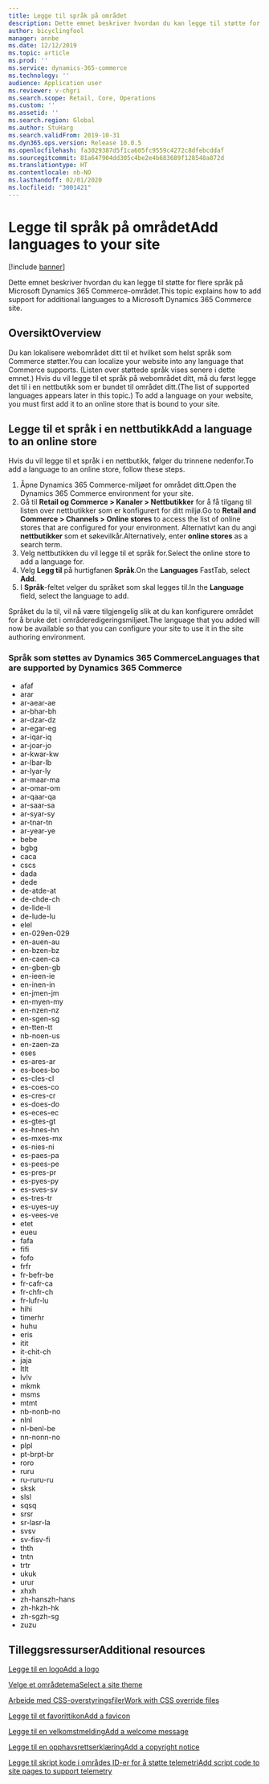 ```yaml
---
title: Legge til språk på området
description: Dette emnet beskriver hvordan du kan legge til støtte for flere språk på Microsoft Dynamics 365 Commerce-området.
author: bicyclingfool
manager: annbe
ms.date: 12/12/2019
ms.topic: article
ms.prod: ''
ms.service: dynamics-365-commerce
ms.technology: ''
audience: Application user
ms.reviewer: v-chgri
ms.search.scope: Retail, Core, Operations
ms.custom: ''
ms.assetid: ''
ms.search.region: Global
ms.author: StuHarg
ms.search.validFrom: 2019-10-31
ms.dyn365.ops.version: Release 10.0.5
ms.openlocfilehash: fa3029387d5f1ca605fc9559c4272c8dfebcddaf
ms.sourcegitcommit: 81a647904dd305c4be2e4b683689f128548a872d
ms.translationtype: HT
ms.contentlocale: nb-NO
ms.lasthandoff: 02/01/2020
ms.locfileid: "3001421"
---
```

# <a name="add-languages-to-your-site"></a><span data-ttu-id="a80f5-103">Legge til språk på området</span><span class="sxs-lookup"><span data-stu-id="a80f5-103">Add languages to your site</span></span>


[!include [banner](includes/banner.md)]

<span data-ttu-id="a80f5-104">Dette emnet beskriver hvordan du kan legge til støtte for flere språk på Microsoft Dynamics 365 Commerce-området.</span><span class="sxs-lookup"><span data-stu-id="a80f5-104">This topic explains how to add support for additional languages to a Microsoft Dynamics 365 Commerce site.</span></span>

## <a name="overview"></a><span data-ttu-id="a80f5-105">Oversikt</span><span class="sxs-lookup"><span data-stu-id="a80f5-105">Overview</span></span>

<span data-ttu-id="a80f5-106">Du kan lokalisere webområdet ditt til et hvilket som helst språk som Commerce støtter.</span><span class="sxs-lookup"><span data-stu-id="a80f5-106">You can localize your website into any language that Commerce supports.</span></span> <span data-ttu-id="a80f5-107">(Listen over støttede språk vises senere i dette emnet.) Hvis du vil legge til et språk på webområdet ditt, må du først legge det til i en nettbutikk som er bundet til området ditt.</span><span class="sxs-lookup"><span data-stu-id="a80f5-107">(The list of supported languages appears later in this topic.) To add a language on your website, you must first add it to an online store that is bound to your site.</span></span>

## <a name="add-a-language-to-an-online-store"></a><span data-ttu-id="a80f5-108">Legge til et språk i en nettbutikk</span><span class="sxs-lookup"><span data-stu-id="a80f5-108">Add a language to an online store</span></span>

<span data-ttu-id="a80f5-109">Hvis du vil legge til et språk i en nettbutikk, følger du trinnene nedenfor.</span><span class="sxs-lookup"><span data-stu-id="a80f5-109">To add a language to an online store, follow these steps.</span></span>

1. <span data-ttu-id="a80f5-110">Åpne Dynamics 365 Commerce-miljøet for området ditt.</span><span class="sxs-lookup"><span data-stu-id="a80f5-110">Open the Dynamics 365 Commerce environment for your site.</span></span>
1. <span data-ttu-id="a80f5-111">Gå til **Retail og Commerce \> Kanaler \> Nettbutikker** for å få tilgang til listen over nettbutikker som er konfigurert for ditt miljø.</span><span class="sxs-lookup"><span data-stu-id="a80f5-111">Go to **Retail and Commerce \> Channels \> Online stores** to access the list of online stores that are configured for your environment.</span></span> <span data-ttu-id="a80f5-112">Alternativt kan du angi **nettbutikker** som et søkevilkår.</span><span class="sxs-lookup"><span data-stu-id="a80f5-112">Alternatively, enter **online stores** as a search term.</span></span>
1. <span data-ttu-id="a80f5-113">Velg nettbutikken du vil legge til et språk for.</span><span class="sxs-lookup"><span data-stu-id="a80f5-113">Select the online store to add a language for.</span></span>
1. <span data-ttu-id="a80f5-114">Velg **Legg til** på hurtigfanen **Språk**.</span><span class="sxs-lookup"><span data-stu-id="a80f5-114">On the **Languages** FastTab, select **Add**.</span></span>
1. <span data-ttu-id="a80f5-115">I **Språk**-feltet velger du språket som skal legges til.</span><span class="sxs-lookup"><span data-stu-id="a80f5-115">In the **Language** field, select the language to add.</span></span>

<span data-ttu-id="a80f5-116">Språket du la til, vil nå være tilgjengelig slik at du kan konfigurere området for å bruke det i områderedigeringsmiljøet.</span><span class="sxs-lookup"><span data-stu-id="a80f5-116">The language that you added will now be available so that you can configure your site to use it in the site authoring environment.</span></span>

### <a name="languages-that-are-supported-by-dynamics-365-commerce"></a><span data-ttu-id="a80f5-117">Språk som støttes av Dynamics 365 Commerce</span><span class="sxs-lookup"><span data-stu-id="a80f5-117">Languages that are supported by Dynamics 365 Commerce</span></span>

- <span data-ttu-id="a80f5-118">af</span><span class="sxs-lookup"><span data-stu-id="a80f5-118">af</span></span>
- <span data-ttu-id="a80f5-119">ar</span><span class="sxs-lookup"><span data-stu-id="a80f5-119">ar</span></span>
- <span data-ttu-id="a80f5-120">ar-ae</span><span class="sxs-lookup"><span data-stu-id="a80f5-120">ar-ae</span></span>
- <span data-ttu-id="a80f5-121">ar-bh</span><span class="sxs-lookup"><span data-stu-id="a80f5-121">ar-bh</span></span>
- <span data-ttu-id="a80f5-122">ar-dz</span><span class="sxs-lookup"><span data-stu-id="a80f5-122">ar-dz</span></span>
- <span data-ttu-id="a80f5-123">ar-eg</span><span class="sxs-lookup"><span data-stu-id="a80f5-123">ar-eg</span></span>
- <span data-ttu-id="a80f5-124">ar-iq</span><span class="sxs-lookup"><span data-stu-id="a80f5-124">ar-iq</span></span>
- <span data-ttu-id="a80f5-125">ar-jo</span><span class="sxs-lookup"><span data-stu-id="a80f5-125">ar-jo</span></span>
- <span data-ttu-id="a80f5-126">ar-kw</span><span class="sxs-lookup"><span data-stu-id="a80f5-126">ar-kw</span></span>
- <span data-ttu-id="a80f5-127">ar-lb</span><span class="sxs-lookup"><span data-stu-id="a80f5-127">ar-lb</span></span>
- <span data-ttu-id="a80f5-128">ar-ly</span><span class="sxs-lookup"><span data-stu-id="a80f5-128">ar-ly</span></span>
- <span data-ttu-id="a80f5-129">ar-ma</span><span class="sxs-lookup"><span data-stu-id="a80f5-129">ar-ma</span></span>
- <span data-ttu-id="a80f5-130">ar-om</span><span class="sxs-lookup"><span data-stu-id="a80f5-130">ar-om</span></span>
- <span data-ttu-id="a80f5-131">ar-qa</span><span class="sxs-lookup"><span data-stu-id="a80f5-131">ar-qa</span></span>
- <span data-ttu-id="a80f5-132">ar-sa</span><span class="sxs-lookup"><span data-stu-id="a80f5-132">ar-sa</span></span>
- <span data-ttu-id="a80f5-133">ar-sy</span><span class="sxs-lookup"><span data-stu-id="a80f5-133">ar-sy</span></span>
- <span data-ttu-id="a80f5-134">ar-tn</span><span class="sxs-lookup"><span data-stu-id="a80f5-134">ar-tn</span></span>
- <span data-ttu-id="a80f5-135">ar-ye</span><span class="sxs-lookup"><span data-stu-id="a80f5-135">ar-ye</span></span>
- <span data-ttu-id="a80f5-136">be</span><span class="sxs-lookup"><span data-stu-id="a80f5-136">be</span></span>
- <span data-ttu-id="a80f5-137">bg</span><span class="sxs-lookup"><span data-stu-id="a80f5-137">bg</span></span>
- <span data-ttu-id="a80f5-138">ca</span><span class="sxs-lookup"><span data-stu-id="a80f5-138">ca</span></span>
- <span data-ttu-id="a80f5-139">cs</span><span class="sxs-lookup"><span data-stu-id="a80f5-139">cs</span></span>
- <span data-ttu-id="a80f5-140">da</span><span class="sxs-lookup"><span data-stu-id="a80f5-140">da</span></span>
- <span data-ttu-id="a80f5-141">de</span><span class="sxs-lookup"><span data-stu-id="a80f5-141">de</span></span>
- <span data-ttu-id="a80f5-142">de-at</span><span class="sxs-lookup"><span data-stu-id="a80f5-142">de-at</span></span>
- <span data-ttu-id="a80f5-143">de-ch</span><span class="sxs-lookup"><span data-stu-id="a80f5-143">de-ch</span></span>
- <span data-ttu-id="a80f5-144">de-li</span><span class="sxs-lookup"><span data-stu-id="a80f5-144">de-li</span></span>
- <span data-ttu-id="a80f5-145">de-lu</span><span class="sxs-lookup"><span data-stu-id="a80f5-145">de-lu</span></span>
- <span data-ttu-id="a80f5-146">el</span><span class="sxs-lookup"><span data-stu-id="a80f5-146">el</span></span>
- <span data-ttu-id="a80f5-147">en-029</span><span class="sxs-lookup"><span data-stu-id="a80f5-147">en-029</span></span>
- <span data-ttu-id="a80f5-148">en-au</span><span class="sxs-lookup"><span data-stu-id="a80f5-148">en-au</span></span>
- <span data-ttu-id="a80f5-149">en-bz</span><span class="sxs-lookup"><span data-stu-id="a80f5-149">en-bz</span></span>
- <span data-ttu-id="a80f5-150">en-ca</span><span class="sxs-lookup"><span data-stu-id="a80f5-150">en-ca</span></span>
- <span data-ttu-id="a80f5-151">en-gb</span><span class="sxs-lookup"><span data-stu-id="a80f5-151">en-gb</span></span>
- <span data-ttu-id="a80f5-152">en-ie</span><span class="sxs-lookup"><span data-stu-id="a80f5-152">en-ie</span></span>
- <span data-ttu-id="a80f5-153">en-in</span><span class="sxs-lookup"><span data-stu-id="a80f5-153">en-in</span></span>
- <span data-ttu-id="a80f5-154">en-jm</span><span class="sxs-lookup"><span data-stu-id="a80f5-154">en-jm</span></span>
- <span data-ttu-id="a80f5-155">en-my</span><span class="sxs-lookup"><span data-stu-id="a80f5-155">en-my</span></span>
- <span data-ttu-id="a80f5-156">en-nz</span><span class="sxs-lookup"><span data-stu-id="a80f5-156">en-nz</span></span>
- <span data-ttu-id="a80f5-157">en-sg</span><span class="sxs-lookup"><span data-stu-id="a80f5-157">en-sg</span></span>
- <span data-ttu-id="a80f5-158">en-tt</span><span class="sxs-lookup"><span data-stu-id="a80f5-158">en-tt</span></span>
- <span data-ttu-id="a80f5-159">nb-no</span><span class="sxs-lookup"><span data-stu-id="a80f5-159">en-us</span></span>
- <span data-ttu-id="a80f5-160">en-za</span><span class="sxs-lookup"><span data-stu-id="a80f5-160">en-za</span></span>
- <span data-ttu-id="a80f5-161">es</span><span class="sxs-lookup"><span data-stu-id="a80f5-161">es</span></span>
- <span data-ttu-id="a80f5-162">es-ar</span><span class="sxs-lookup"><span data-stu-id="a80f5-162">es-ar</span></span>
- <span data-ttu-id="a80f5-163">es-bo</span><span class="sxs-lookup"><span data-stu-id="a80f5-163">es-bo</span></span>
- <span data-ttu-id="a80f5-164">es-cl</span><span class="sxs-lookup"><span data-stu-id="a80f5-164">es-cl</span></span>
- <span data-ttu-id="a80f5-165">es-co</span><span class="sxs-lookup"><span data-stu-id="a80f5-165">es-co</span></span>
- <span data-ttu-id="a80f5-166">es-cr</span><span class="sxs-lookup"><span data-stu-id="a80f5-166">es-cr</span></span>
- <span data-ttu-id="a80f5-167">es-do</span><span class="sxs-lookup"><span data-stu-id="a80f5-167">es-do</span></span>
- <span data-ttu-id="a80f5-168">es-ec</span><span class="sxs-lookup"><span data-stu-id="a80f5-168">es-ec</span></span>
- <span data-ttu-id="a80f5-169">es-gt</span><span class="sxs-lookup"><span data-stu-id="a80f5-169">es-gt</span></span>
- <span data-ttu-id="a80f5-170">es-hn</span><span class="sxs-lookup"><span data-stu-id="a80f5-170">es-hn</span></span>
- <span data-ttu-id="a80f5-171">es-mx</span><span class="sxs-lookup"><span data-stu-id="a80f5-171">es-mx</span></span>
- <span data-ttu-id="a80f5-172">es-ni</span><span class="sxs-lookup"><span data-stu-id="a80f5-172">es-ni</span></span>
- <span data-ttu-id="a80f5-173">es-pa</span><span class="sxs-lookup"><span data-stu-id="a80f5-173">es-pa</span></span>
- <span data-ttu-id="a80f5-174">es-pe</span><span class="sxs-lookup"><span data-stu-id="a80f5-174">es-pe</span></span>
- <span data-ttu-id="a80f5-175">es-pr</span><span class="sxs-lookup"><span data-stu-id="a80f5-175">es-pr</span></span>
- <span data-ttu-id="a80f5-176">es-py</span><span class="sxs-lookup"><span data-stu-id="a80f5-176">es-py</span></span>
- <span data-ttu-id="a80f5-177">es-sv</span><span class="sxs-lookup"><span data-stu-id="a80f5-177">es-sv</span></span>
- <span data-ttu-id="a80f5-178">es-tr</span><span class="sxs-lookup"><span data-stu-id="a80f5-178">es-tr</span></span>
- <span data-ttu-id="a80f5-179">es-uy</span><span class="sxs-lookup"><span data-stu-id="a80f5-179">es-uy</span></span>
- <span data-ttu-id="a80f5-180">es-ve</span><span class="sxs-lookup"><span data-stu-id="a80f5-180">es-ve</span></span>
- <span data-ttu-id="a80f5-181">et</span><span class="sxs-lookup"><span data-stu-id="a80f5-181">et</span></span>
- <span data-ttu-id="a80f5-182">eu</span><span class="sxs-lookup"><span data-stu-id="a80f5-182">eu</span></span>
- <span data-ttu-id="a80f5-183">fa</span><span class="sxs-lookup"><span data-stu-id="a80f5-183">fa</span></span>
- <span data-ttu-id="a80f5-184">fi</span><span class="sxs-lookup"><span data-stu-id="a80f5-184">fi</span></span>
- <span data-ttu-id="a80f5-185">fo</span><span class="sxs-lookup"><span data-stu-id="a80f5-185">fo</span></span>
- <span data-ttu-id="a80f5-186">fr</span><span class="sxs-lookup"><span data-stu-id="a80f5-186">fr</span></span>
- <span data-ttu-id="a80f5-187">fr-be</span><span class="sxs-lookup"><span data-stu-id="a80f5-187">fr-be</span></span>
- <span data-ttu-id="a80f5-188">fr-ca</span><span class="sxs-lookup"><span data-stu-id="a80f5-188">fr-ca</span></span>
- <span data-ttu-id="a80f5-189">fr-ch</span><span class="sxs-lookup"><span data-stu-id="a80f5-189">fr-ch</span></span>
- <span data-ttu-id="a80f5-190">fr-lu</span><span class="sxs-lookup"><span data-stu-id="a80f5-190">fr-lu</span></span>
- <span data-ttu-id="a80f5-191">hi</span><span class="sxs-lookup"><span data-stu-id="a80f5-191">hi</span></span>
- <span data-ttu-id="a80f5-192">timer</span><span class="sxs-lookup"><span data-stu-id="a80f5-192">hr</span></span>
- <span data-ttu-id="a80f5-193">hu</span><span class="sxs-lookup"><span data-stu-id="a80f5-193">hu</span></span>
- <span data-ttu-id="a80f5-194">er</span><span class="sxs-lookup"><span data-stu-id="a80f5-194">is</span></span>
- <span data-ttu-id="a80f5-195">it</span><span class="sxs-lookup"><span data-stu-id="a80f5-195">it</span></span>
- <span data-ttu-id="a80f5-196">it-ch</span><span class="sxs-lookup"><span data-stu-id="a80f5-196">it-ch</span></span>
- <span data-ttu-id="a80f5-197">ja</span><span class="sxs-lookup"><span data-stu-id="a80f5-197">ja</span></span>
- <span data-ttu-id="a80f5-198">lt</span><span class="sxs-lookup"><span data-stu-id="a80f5-198">lt</span></span>
- <span data-ttu-id="a80f5-199">lv</span><span class="sxs-lookup"><span data-stu-id="a80f5-199">lv</span></span>
- <span data-ttu-id="a80f5-200">mk</span><span class="sxs-lookup"><span data-stu-id="a80f5-200">mk</span></span>
- <span data-ttu-id="a80f5-201">ms</span><span class="sxs-lookup"><span data-stu-id="a80f5-201">ms</span></span>
- <span data-ttu-id="a80f5-202">mt</span><span class="sxs-lookup"><span data-stu-id="a80f5-202">mt</span></span>
- <span data-ttu-id="a80f5-203">nb-no</span><span class="sxs-lookup"><span data-stu-id="a80f5-203">nb-no</span></span>
- <span data-ttu-id="a80f5-204">nl</span><span class="sxs-lookup"><span data-stu-id="a80f5-204">nl</span></span>
- <span data-ttu-id="a80f5-205">nl-be</span><span class="sxs-lookup"><span data-stu-id="a80f5-205">nl-be</span></span>
- <span data-ttu-id="a80f5-206">nn-no</span><span class="sxs-lookup"><span data-stu-id="a80f5-206">nn-no</span></span>
- <span data-ttu-id="a80f5-207">pl</span><span class="sxs-lookup"><span data-stu-id="a80f5-207">pl</span></span>
- <span data-ttu-id="a80f5-208">pt-br</span><span class="sxs-lookup"><span data-stu-id="a80f5-208">pt-br</span></span>
- <span data-ttu-id="a80f5-209">ro</span><span class="sxs-lookup"><span data-stu-id="a80f5-209">ro</span></span>
- <span data-ttu-id="a80f5-210">ru</span><span class="sxs-lookup"><span data-stu-id="a80f5-210">ru</span></span>
- <span data-ttu-id="a80f5-211">ru-ru</span><span class="sxs-lookup"><span data-stu-id="a80f5-211">ru-ru</span></span>
- <span data-ttu-id="a80f5-212">sk</span><span class="sxs-lookup"><span data-stu-id="a80f5-212">sk</span></span>
- <span data-ttu-id="a80f5-213">sl</span><span class="sxs-lookup"><span data-stu-id="a80f5-213">sl</span></span>
- <span data-ttu-id="a80f5-214">sq</span><span class="sxs-lookup"><span data-stu-id="a80f5-214">sq</span></span>
- <span data-ttu-id="a80f5-215">sr</span><span class="sxs-lookup"><span data-stu-id="a80f5-215">sr</span></span>
- <span data-ttu-id="a80f5-216">sr-la</span><span class="sxs-lookup"><span data-stu-id="a80f5-216">sr-la</span></span>
- <span data-ttu-id="a80f5-217">sv</span><span class="sxs-lookup"><span data-stu-id="a80f5-217">sv</span></span>
- <span data-ttu-id="a80f5-218">sv-fi</span><span class="sxs-lookup"><span data-stu-id="a80f5-218">sv-fi</span></span>
- <span data-ttu-id="a80f5-219">th</span><span class="sxs-lookup"><span data-stu-id="a80f5-219">th</span></span>
- <span data-ttu-id="a80f5-220">tn</span><span class="sxs-lookup"><span data-stu-id="a80f5-220">tn</span></span>
- <span data-ttu-id="a80f5-221">tr</span><span class="sxs-lookup"><span data-stu-id="a80f5-221">tr</span></span>
- <span data-ttu-id="a80f5-222">uk</span><span class="sxs-lookup"><span data-stu-id="a80f5-222">uk</span></span>
- <span data-ttu-id="a80f5-223">ur</span><span class="sxs-lookup"><span data-stu-id="a80f5-223">ur</span></span>
- <span data-ttu-id="a80f5-224">xh</span><span class="sxs-lookup"><span data-stu-id="a80f5-224">xh</span></span>
- <span data-ttu-id="a80f5-225">zh-hans</span><span class="sxs-lookup"><span data-stu-id="a80f5-225">zh-hans</span></span>
- <span data-ttu-id="a80f5-226">zh-hk</span><span class="sxs-lookup"><span data-stu-id="a80f5-226">zh-hk</span></span>
- <span data-ttu-id="a80f5-227">zh-sg</span><span class="sxs-lookup"><span data-stu-id="a80f5-227">zh-sg</span></span>
- <span data-ttu-id="a80f5-228">zu</span><span class="sxs-lookup"><span data-stu-id="a80f5-228">zu</span></span>

## <a name="additional-resources"></a><span data-ttu-id="a80f5-229">Tilleggsressurser</span><span class="sxs-lookup"><span data-stu-id="a80f5-229">Additional resources</span></span>

[<span data-ttu-id="a80f5-230">Legge til en logo</span><span class="sxs-lookup"><span data-stu-id="a80f5-230">Add a logo</span></span>](add-logo.md)

[<span data-ttu-id="a80f5-231">Velge et områdetema</span><span class="sxs-lookup"><span data-stu-id="a80f5-231">Select a site theme</span></span>](select-site-theme.md)

[<span data-ttu-id="a80f5-232">Arbeide med CSS-overstyringsfiler</span><span class="sxs-lookup"><span data-stu-id="a80f5-232">Work with CSS override files</span></span>](css-override-files.md)

[<span data-ttu-id="a80f5-233">Legge til et favorittikon</span><span class="sxs-lookup"><span data-stu-id="a80f5-233">Add a favicon</span></span>](add-favicon.md)

[<span data-ttu-id="a80f5-234">Legge til en velkomstmelding</span><span class="sxs-lookup"><span data-stu-id="a80f5-234">Add a welcome message</span></span>](add-welcome-message.md)

[<span data-ttu-id="a80f5-235">Legge til en opphavsrettserklæring</span><span class="sxs-lookup"><span data-stu-id="a80f5-235">Add a copyright notice</span></span>](add-copyright-notice.md)

[<span data-ttu-id="a80f5-236">Legge til skript kode i områdes ID-er for å støtte telemetri</span><span class="sxs-lookup"><span data-stu-id="a80f5-236">Add script code to site pages to support telemetry</span></span>](add-telemetry.md)
